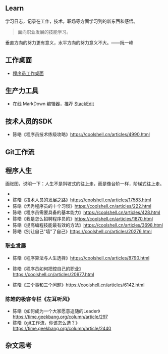 ## Learn

学习日志，记录在工作，技术，职场等方面学习到的新东西和感悟。

> 面向职业发展的技能学习。

垂直方向的努力更有意义，水平方向的努力意义不大。——阮一峰



## 工作桌面

- [程序员工作桌面](desktop.md)



## 生产力工具

- 在线 MarkDown 编辑器，推荐 [StackEdit](https://stackedit.io/)



## 技术人员的SDK

- 陈皓《程序员技术练级攻略》https://coolshell.cn/articles/4990.html



## Git工作流





## 程序人生

画张图，说明一下：人生不是斜坡式的往上走，而是像台阶一样，阶梯式往上走。

- 
- 陈皓《技术人员的发展之路》https://coolshell.cn/articles/17583.html
- 陈皓《优秀程序员的十个习惯》https://coolshell.cn/articles/222.html
- 陈皓《程序员需要具备的基本能力》https://coolshell.cn/articles/428.html
- 陈皓《我是怎么招聘程序员的》https://coolshell.cn/articles/1870.html
- 陈皓《提高编程技能最有效的方法》https://coolshell.cn/articles/3698.html
- 陈皓《别让自己"墙"了自己》https://coolshell.cn/articles/20276.html

### 职业发展

- 陈皓《程序算法与人生选择》https://coolshell.cn/articles/8790.html
- 陈皓《程序员如何把控自己的职业》https://coolshell.cn/articles/20977.html

- 陈皓《三个事和三个问题》https://coolshell.cn/articles/6142.html

### 陈皓的极客专栏《左耳听风》

- 陈皓《如何成为一个大家愿意追随的Leader》https://time.geekbang.org/column/article/297
- 陈皓《git工作流，你该怎么选？》https://time.geekbang.org/column/article/2440

## 杂文思考

